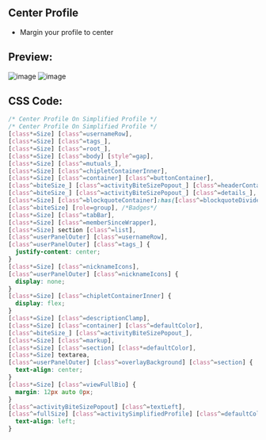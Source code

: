 ## Center Profile
- Margin your profile to center


## Preview:
![image](https://github.com/sang765/Discord-CSS-Snippets/assets/80249864/c42f72ed-b98c-46d5-9a8b-fdf699983d57)
![image](https://github.com/sang765/Discord-CSS-Snippets/assets/80249864/562fb6d7-2715-4551-a967-2cad935d5c5f)



## CSS Code:
```css
/* Center Profile On Simplified Profile */
/* Center Profile On Simplified Profile */
[class*=Size] [class^=usernameRow],
[class*=Size] [class^=tags_],
[class*=Size] [class^=root_],
[class*=Size] [class^=body] [style^=gap],
[class*=Size] [class^=mutuals_],
[class*=Size] [class^=chipletContainerInner],
[class*=Size] [class^=container] [class^=buttonContainer],
[class^=biteSize_] [class^=activityBiteSizePopout_] [class^=headerContainer_],
[class^=biteSize_] [class^=activityBiteSizePopout_] [class^=details_],
[class*=Size] [class^=blockquoteContainer]:has([class^=blockquoteDivider]),
[class^=biteSize] [role=group], /*Badges*/
[class*=Size] [class^=tabBar],
[class*=Size] [class^=memberSinceWrapper],
[class*=Size] section [class^=list],
[class^=userPanelOuter] [class^=usernameRow],
[class^=userPanelOuter] [class^=tags_] {
  justify-content: center;
}
[class*=Size] [class^=nicknameIcons],
[class^=userPanelOuter] [class^=nicknameIcons] {
  display: none;
}
[class*=Size] [class^=chipletContainerInner] {
  display: flex;
}
[class*=Size] [class^=descriptionClamp],
[class*=Size] [class^=container] [class^=defaultColor],
[class^=biteSize_] [class^=activityBiteSizePopout_],
[class*=Size] [class^=markup],
[class*=Size] [class^=section] [class*=defaultColor],
[class*=Size] textarea,
[class^=userPanelOuter] [class^=overlayBackground] [class^=section] {
  text-align: center;
}
[class*=Size] [class^=viewFullBio] {
  margin: 12px auto 0px;
}
[class^=activityBiteSizePopout] [class^=textLeft],
[class^=fullSize] [class^=activitySimplifiedProfile] [class^=defaultColor] {
  text-align: left;
}
```